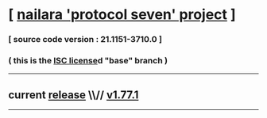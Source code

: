 
# [ [nailara 'protocol seven' project](http://nailara.network/) ]

### [ source code version : 21.1151-3710.0 ]

### ( this is the [ISC license](license)d "base" branch )
---
## current [release](https://github.com/taekiten/nailara/releases) \\\\// [v1.77.1](https://github.com/taekiten/nailara/releases/tag/v1.77.1)
---
